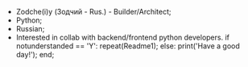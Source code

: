 - Zodche(i)y (Зодчий - Rus.) - Builder/Architect;
- Python;
- Russian;
- Interested in collab with backend/frontend python developers.
if notunderstanded == 'Y':
repeat(Readme1);
else:
print('Have a good day!');
end;
